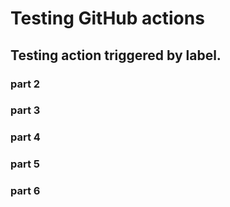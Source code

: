 # Testing GitHub actions

## Testing action triggered by label.
### part 2
### part 3
### part 4
### part 5
### part 6
